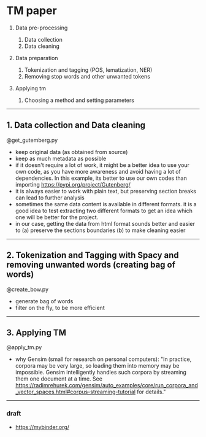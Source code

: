 # TM paper


1. Data pre-processing
    1. Data collection
    2. Data cleaning

2. Data preparation
    1. Tokenization and tagging (POS, lematization, NER)
    2. Removing stop words and other unwanted tokens

3. Applying tm
    1. Choosing a method and setting parameters


-----
## 1. Data collection and Data cleaning
@get_gutemberg.py

- keep original data (as obtained from source)
- keep as much metadata as possible
- if it doesn't require a lot of work, it might be a better idea to use your own code, as you have more awareness and avoid having a lot of dependencies. In this example, its better to use our own codes than importing https://pypi.org/project/Gutenberg/
- it is always easier to work with plain text, but preserving section breaks can lead to further analysis
- sometimes the same data content is available in different formats. it is a good idea to test extracting two different formats to get an idea which one will be better for the project.
- in our case, getting the data from html format sounds better and easier to (a) preserve the sections boundaries (b) to make cleaning easier


-----
## 2. Tokenization and Tagging with Spacy and removing unwanted words (creating bag of words)
@create_bow.py
- generate bag of words
- filter on the fly, to be more efficient

-----
## 3. Applying TM 
@apply_tm.py
- why Gensim (small for research on personal computers): "In practice, corpora may be very large, so loading them into memory may be impossible. Gensim intelligently handles such corpora by streaming them one document at a time. See https://radimrehurek.com/gensim/auto_examples/core/run_corpora_and_vector_spaces.html#corpus-streaming-tutorial for details." 


-----
### draft
- https://mybinder.org/ 